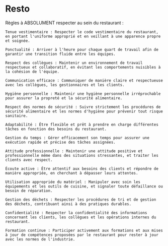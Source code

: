 # Resto

Règles à ABSOLUMENT respecter au sein du restaurant :

    Tenue vestimentaire : Respecter le code vestimentaire du restaurant, en portant l'uniforme approprié et en veillant à une apparence propre et soignée.

    Ponctualité : Arriver à l'heure pour chaque quart de travail afin de garantir une transition fluide entre les équipes.

    Respect des collègues : Maintenir un environnement de travail respectueux et collaboratif, en évitant les comportements nuisibles à la cohésion de l'équipe.

    Communication efficace : Communiquer de manière claire et respectueuse avec les collègues, les gestionnaires et les clients.

    Hygiène personnelle : Maintenir une hygiène personnelle irréprochable pour assurer la propreté et la sécurité alimentaire.

    Respect des normes de sécurité : Suivre strictement les procédures de sécurité alimentaire et les normes d'hygiène pour prévenir tout risque sanitaire.

    Adaptabilité : Être flexible et prêt à prendre en charge différentes tâches en fonction des besoins du restaurant.

    Gestion du temps : Gérer efficacement son temps pour assurer une exécution rapide et précise des tâches assignées.

    Attitude professionnelle : Maintenir une attitude positive et professionnelle même dans des situations stressantes, et traiter les clients avec respect.

    Écoute active : Être attentif aux besoins des clients et répondre de manière appropriée, en cherchant à dépasser leurs attentes.

    Utilisation appropriée du matériel : Manipuler avec soin les équipements et les outils de cuisine, et signaler toute défaillance ou besoin de réparation.

    Gestion des déchets : Respecter les procédures de tri et de gestion des déchets, contribuant ainsi à des pratiques durables.

    Confidentialité : Respecter la confidentialité des informations concernant les clients, les collègues et les opérations internes du restaurant.

    Formation continue : Participer activement aux formations et aux mises à jour de compétences proposées par le restaurant pour rester à jour avec les normes de l'industrie.
